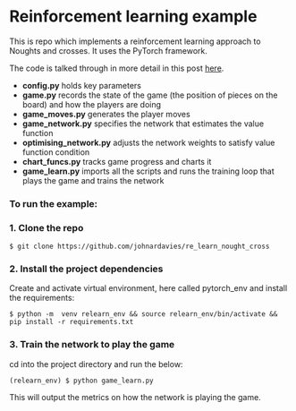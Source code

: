# Reinforcement learning example

This is repo which implements a reinforcement learning approach to Noughts and crosses. It uses the PyTorch framework.

The code is talked through in more detail in this post [here](https://johnardavies.github.io/technical/reinforcement/). 

  - **config.py** holds key parameters
  - **game.py** records the state of the game (the position of pieces on the board) and how the players are doing
  - **game_moves.py** generates the player moves
  - **game_network.py** specifies the network that estimates the value function
  - **optimising_network.py** adjusts the network weights to satisfy value function condition 
  - **chart_funcs.py** tracks game progress and charts it
  - **game_learn.py** imports all the scripts and runs the training loop that plays the game and trains the network

### To run the example:

### 1.  Clone the repo
```
$ git clone https://github.com/johnardavies/re_learn_nought_cross
```
### 2.  Install the project dependencies
Create and activate virtual environment, here called pytorch_env and install the requirements:
```
$ python -m  venv relearn_env && source relearn_env/bin/activate &&  pip install -r requirements.txt
```
### 3.  Train the network to play the game
cd into the project directory and run the below: 
```
(relearn_env) $ python game_learn.py
```
This will output the metrics on how the network is playing the game.
